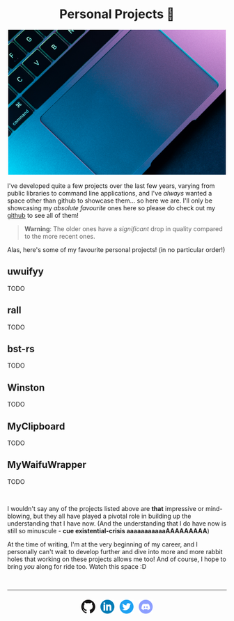 <h1 align="center">Personal Projects 🦀</h1>

<div align="center">
    <img src="../images/projects/macbook.png">
</div>

I've developed quite a few projects over the last few years, varying from public libraries to command line applications,
and I've _always_ wanted a space other than github to showcase them... so here we are. I'll only be showcasing my
_absolute favourite_ ones here so please do check out my
[github](https://github.com/sgoudham?tab=repositories&type=source) to see all of them!

> **Warning**: The older ones have a _significant_ drop in quality compared to the more recent ones.

Alas, here's some of my favourite personal projects! (in no particular order!)

## uwuifyy

TODO

## rall

TODO

## bst-rs

TODO

## Winston

TODO

## MyClipboard

TODO

## MyWaifuWrapper

TODO

<br>

I wouldn't say any of the projects listed above are **that** impressive or mind-blowing, but they all have played a
pivotal role in building up the understanding that I have now. (And the understanding that I do have now is still so
minuscule - **cue existential-crisis aaaaaaaaaaaAAAAAAAAA**)

At the time of writing, I'm at the very beginning of my career, and I personally can't wait to develop further and dive into
more and more rabbit holes that working on these projects allows me too! And of course, I hope to bring _you_ along for
ride too. Watch this space :D

<br>

- - - -

<div align="center" style="padding-top: 8px">
    <a style="padding-left: 4px; padding-right: 4px" href="https://github.com/sgoudham" target="_blank" rel="noopener noreferrer"><img src="../images/icons/github.png"></a>
    <a style="padding-left: 4px; padding-right: 4px" href="https://linkedin.com/in/sgoudham" target="_blank" rel="noopener noreferrer"><img src="../images/icons/linkedin.png"></a>
    <a style="padding-left: 4px; padding-right: 4px" href="https://twitter.com/RealGoudham" target="_blank" rel="noopener noreferrer"><img src="../images/icons/twitter.png"></a>
    <a style="padding-left: 4px; padding-right: 4px" href="https://discord.bio/p/hammy" target="_blank" rel="noopener noreferrer"><img src="../images/icons/discord.png"></a>
</div>